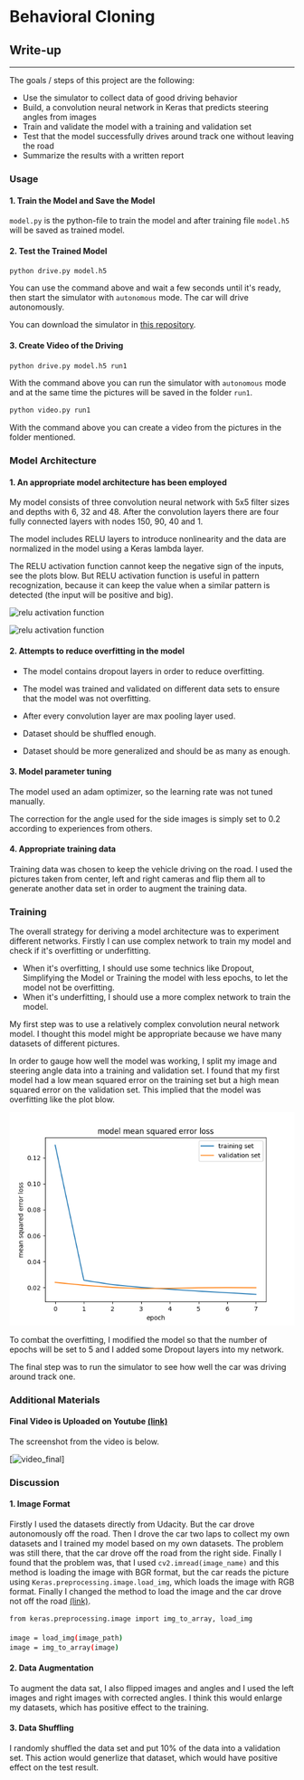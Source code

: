 # **Behavioral Cloning** 

## Write-up

---

The goals / steps of this project are the following:
* Use the simulator to collect data of good driving behavior
* Build, a convolution neural network in Keras that predicts steering angles from images
* Train and validate the model with a training and validation set
* Test that the model successfully drives around track one without leaving the road
* Summarize the results with a written report


[//]: # (Image References)

[loss_plot]: ./pics/loss_plot.png "plot loss"

### Usage

#### 1. Train the Model and Save the Model

``model.py`` is the python-file to train the model and after training file ``model.h5`` will be saved as trained model.

#### 2. Test the Trained Model

```
python drive.py model.h5
```

You can use the command above and wait a few seconds until it's ready, then start the simulator with ``autonomous`` mode. The car will drive autonomously.

You can download the simulator in [this repository](https://github.com/udacity/self-driving-car-sim).

#### 3. Create Video of the Driving

```sh
python drive.py model.h5 run1 
```

With the command above you can run the simulator with ``autonomous`` mode and at the same time the pictures will be saved in the folder ``run1``.

```sh
python video.py run1
```

With the command above you can create a video from the pictures in the folder mentioned.


### Model Architecture

#### 1. An appropriate model architecture has been employed

My model consists of three convolution neural network with 5x5 filter sizes and depths with 6, 32 and 48. After the convolution layers there are four fully connected layers with nodes 150, 90, 40 and 1. 

The model includes RELU layers to introduce nonlinearity and the data are normalized in the model using a Keras lambda layer.

The RELU activation function cannot keep the negative sign of the inputs, see the plots blow. But RELU activation function is useful in pattern recognization, because it can keep the value when a similar pattern is detected (the input will be positive and big).

![relu activation function](https://wikimedia.org/api/rest_v1/media/math/render/svg/8d1e78eaf8445e3c1a9d48229abb921a61f30bad)

![relu activation function](https://upload.wikimedia.org/wikipedia/commons/thumb/f/fe/Activation_rectified_linear.svg/120px-Activation_rectified_linear.svg.png)

#### 2. Attempts to reduce overfitting in the model

* The model contains dropout layers in order to reduce overfitting. 

* The model was trained and validated on different data sets to ensure that the model was not overfitting.

* After every convolution layer are max pooling layer used.

* Dataset should be shuffled enough.

* Dataset should be more generalized and should be as many as enough.

#### 3. Model parameter tuning

The model used an adam optimizer, so the learning rate was not tuned manually.

The correction for the angle used for the side images is simply set to 0.2 according to experiences from others.

#### 4. Appropriate training data

Training data was chosen to keep the vehicle driving on the road. 
I used the pictures taken from center, left and right cameras and flip them all to generate another data set in order to augment the training data.

### Training

The overall strategy for deriving a model architecture was to experiment different networks. Firstly I can use complex network to train my model and check if it's overfitting or underfitting. 
* When it's overfitting, I should use some technics like Dropout, Simplifying the Model or Training the model with less epochs, to let the model not be overfitting. 
* When it's underfitting, I should use a more complex network to train the model. 

My first step was to use a relatively complex convolution neural network model. I thought this model might be appropriate because we have many datasets of different pictures.

In order to gauge how well the model was working, I split my image and steering angle data into a training and validation set. I found that my first model had a low mean squared error on the training set but a high mean squared error on the validation set. This implied that the model was overfitting like the plot blow. 

![loss_plot]

To combat the overfitting, I modified the model so that the number of epochs will be set to 5 and I added some Dropout layers into my network.

The final step was to run the simulator to see how well the car was driving around track one. 

### Additional Materials
#### Final Video is Uploaded on Youtube [(link)](https://www.youtube.com/watch?v=ThG_q8SHgas "final video")

The screenshot from the video is below.

[![video_final](https://img.youtube.com/vi/ThG_q8SHgas/0.jpg)]

### Discussion

#### 1. Image Format

Firstly I used the datasets directly from Udacity. But the car drove autonomously off the road. 
Then I drove the car two laps to collect my own datasets and I trained my model based on my own datasets. The problem was still there, that the car drove off the road 
from the right side. Finally I found that the problem was, that I used ``cv2.imread(image_name)`` and this method is loading the image with BGR format, but 
the car reads the picture using ``Keras.preprocessing.image.load_img``, which loads the image with RGB format. Finally I changed the method to load the image and the car drove not off the road
[(link)](https://discussions.udacity.com/t/my-car-remain-on-the-right-side-of-the-lane/247563).
```sh
from keras.preprocessing.image import img_to_array, load_img

image = load_img(image_path)
image = img_to_array(image)
```

#### 2. Data Augmentation
To augment the data sat, I also flipped images and angles and I used the left images and right images with corrected angles. I think this would 
enlarge my datasets, which has positive effect to the training.

#### 3. Data Shuffling
I randomly shuffled the data set and put 10% of the data into a validation set. 
This action would generlize that dataset, which would have positive effect on the test result. 

